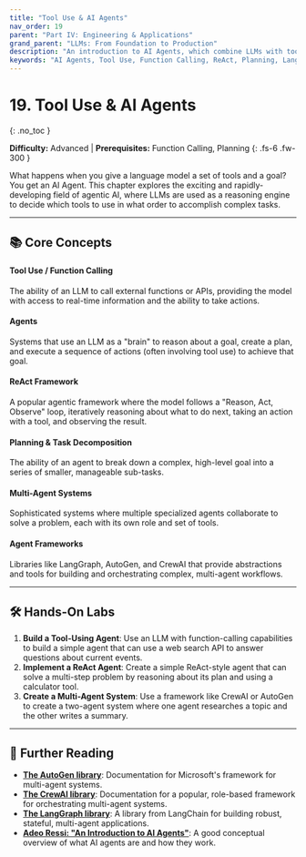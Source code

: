 ```yaml
---
title: "Tool Use & AI Agents"
nav_order: 19
parent: "Part IV: Engineering & Applications"
grand_parent: "LLMs: From Foundation to Production"
description: "An introduction to AI Agents, which combine LLMs with tools like calculators, search engines, and APIs to solve complex, multi-step problems in the real world."
keywords: "AI Agents, Tool Use, Function Calling, ReAct, Planning, LangGraph, AutoGen, CrewAI"
---
```


# 19. Tool Use & AI Agents
{: .no_toc }

**Difficulty:** Advanced | **Prerequisites:** Function Calling, Planning
{: .fs-6 .fw-300 }

What happens when you give a language model a set of tools and a goal? You get an AI Agent. This chapter explores the exciting and rapidly-developing field of agentic AI, where LLMs are used as a reasoning engine to decide which tools to use in what order to accomplish complex tasks.

---

## 📚 Core Concepts

<div class="concept-grid">
  <div class="concept-grid-item">
    <h4>Tool Use / Function Calling</h4>
    <p>The ability of an LLM to call external functions or APIs, providing the model with access to real-time information and the ability to take actions.</p>
  </div>
  <div class="concept-grid-item">
    <h4>Agents</h4>
    <p>Systems that use an LLM as a "brain" to reason about a goal, create a plan, and execute a sequence of actions (often involving tool use) to achieve that goal.</p>
  </div>
  <div class="concept-grid-item">
    <h4>ReAct Framework</h4>
    <p>A popular agentic framework where the model follows a "Reason, Act, Observe" loop, iteratively reasoning about what to do next, taking an action with a tool, and observing the result.</p>
  </div>
  <div class="concept-grid-item">
    <h4>Planning & Task Decomposition</h4>
    <p>The ability of an agent to break down a complex, high-level goal into a series of smaller, manageable sub-tasks.</p>
  </div>
  <div class="concept-grid-item">
    <h4>Multi-Agent Systems</h4>
    <p>Sophisticated systems where multiple specialized agents collaborate to solve a problem, each with its own role and set of tools.</p>
  </div>
  <div class="concept-grid-item">
    <h4>Agent Frameworks</h4>
    <p>Libraries like LangGraph, AutoGen, and CrewAI that provide abstractions and tools for building and orchestrating complex, multi-agent workflows.</p>
  </div>
</div>

---

## 🛠️ Hands-On Labs

1.  **Build a Tool-Using Agent**: Use an LLM with function-calling capabilities to build a simple agent that can use a web search API to answer questions about current events.
2.  **Implement a ReAct Agent**: Create a simple ReAct-style agent that can solve a multi-step problem by reasoning about its plan and using a calculator tool.
3.  **Create a Multi-Agent System**: Use a framework like CrewAI or AutoGen to create a two-agent system where one agent researches a topic and the other writes a summary.

---

## 🧠 Further Reading

- **[The AutoGen library](https://microsoft.github.io/autogen/)**: Documentation for Microsoft's framework for multi-agent systems.
- **[The CrewAI library](https://docs.crewai.com/)**: Documentation for a popular, role-based framework for orchestrating multi-agent systems.
- **[The LangGraph library](https://langchain-ai.github.io/langgraph/)**: A library from LangChain for building robust, stateful, multi-agent applications.
- **[Adeo Ressi: "An Introduction to AI Agents"](https://www.adeore.com/posts/an-introduction-to-ai-agents)**: A good conceptual overview of what AI agents are and how they work. 